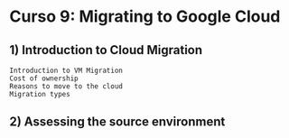 # Curso 9: Migrating to Google Cloud

## 1) Introduction to Cloud Migration

    Introduction to VM Migration
    Cost of ownership
    Reasons to move to the cloud
    Migration types
 
 ## 2) Assessing the source environment

